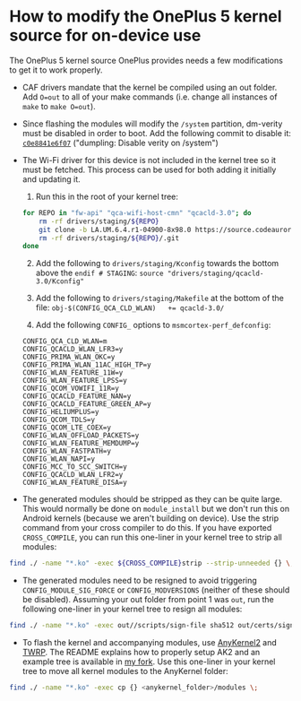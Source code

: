 # How to modify the OnePlus 5 kernel source for on-device use

The OnePlus 5 kernel source OnePlus provides needs a few modifications to get it to work properly.

* CAF drivers mandate that the kernel be compiled using an out folder. Add `O=out` to all of your make commands (i.e. change all instances of `make` to `make O=out`).

* Since flashing the modules will modify the `/system` partition, dm-verity must be disabled in order to boot. Add the following commit to disable it: [`c0e8841e6f07`](https://github.com/nathanchance/op5/commit/c0e8841e6f073f67f9409bed52af47e83484e9f9) ("dumpling: Disable verity on /system")

* The Wi-Fi driver for this device is not included in the kernel tree so it must be fetched. This process can be used for both adding it initially and updating it.

  1. Run this in the root of your kernel tree:

    ```bash
    for REPO in "fw-api" "qca-wifi-host-cmn" "qcacld-3.0"; do
        rm -rf drivers/staging/${REPO}
        git clone -b LA.UM.6.4.r1-04900-8x98.0 https://source.codeaurora.org/quic/la/platform/vendor/qcom-opensource/wlan/${REPO} drivers/staging/${REPO}
        rm -rf drivers/staging/${REPO}/.git
    done
    ```

  2. Add the following to `drivers/staging/Kconfig` towards the bottom above the `endif # STAGING`: `source "drivers/staging/qcacld-3.0/Kconfig"`

  3. Add the following to `drivers/staging/Makefile` at the bottom of the file: `obj-$(CONFIG_QCA_CLD_WLAN)   += qcacld-3.0/`

  4. Add the following `CONFIG_` options to `msmcortex-perf_defconfig`:

    ```
    CONFIG_QCA_CLD_WLAN=m
    CONFIG_QCACLD_WLAN_LFR3=y
    CONFIG_PRIMA_WLAN_OKC=y
    CONFIG_PRIMA_WLAN_11AC_HIGH_TP=y
    CONFIG_WLAN_FEATURE_11W=y
    CONFIG_WLAN_FEATURE_LPSS=y
    CONFIG_QCOM_VOWIFI_11R=y
    CONFIG_QCACLD_FEATURE_NAN=y
    CONFIG_QCACLD_FEATURE_GREEN_AP=y
    CONFIG_HELIUMPLUS=y
    CONFIG_QCOM_TDLS=y
    CONFIG_QCOM_LTE_COEX=y
    CONFIG_WLAN_OFFLOAD_PACKETS=y
    CONFIG_WLAN_FEATURE_MEMDUMP=y
    CONFIG_WLAN_FASTPATH=y
    CONFIG_WLAN_NAPI=y
    CONFIG_MCC_TO_SCC_SWITCH=y
    CONFIG_QCACLD_WLAN_LFR2=y
    CONFIG_WLAN_FEATURE_DISA=y
    ```

* The generated modules should be stripped as they can be quite large. This would normally be done on `module_install` but we don't run this on Android kernels (because we aren't building on device). Use the strip command from your cross compiler to do this. If you have exported `CROSS_COMPILE`, you can run this one-liner in your kernel tree to strip all modules:
```bash
find ./ -name "*.ko" -exec ${CROSS_COMPILE}strip --strip-unneeded {} \;
```

* The generated modules need to be resigned to avoid triggering `CONFIG_MODULE_SIG_FORCE` or `CONFIG_MODVERSIONS` (neither of these should be disabled). Assuming your out folder from point 1 was `out`, run the following one-liner in your kernel tree to resign all modules:
```bash
find ./ -name "*.ko" -exec out//scripts/sign-file sha512 out/certs/signing_key.pem out/certs/signing_key.x509 {} \;
```

* To flash the kernel and accompanying modules, use [AnyKernel2](https://github.com/osm0sis/AnyKernel2) and [TWRP](https://twrp.me/oneplus/oneplus5.html). The README explains how to properly setup AK2 and an example tree is available in [my fork](https://github.com/nathanchance/AnyKernel2/tree/op5-flash-8.0.0). Use this one-liner in your kernel tree to move all kernel modules to the AnyKernel folder:
```bash
find ./ -name "*.ko" -exec cp {} <anykernel_folder>/modules \;
```
